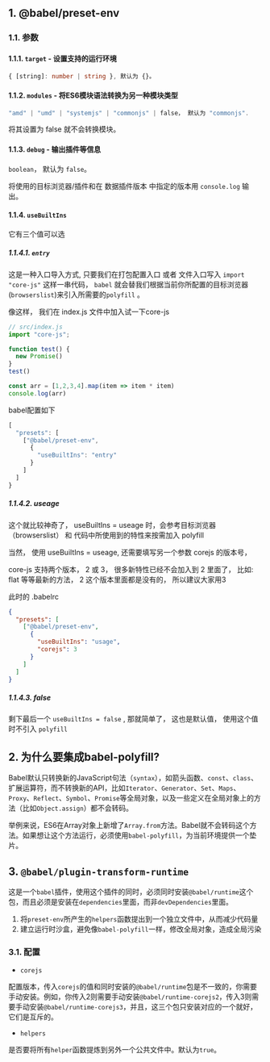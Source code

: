 
## 1. @babel/preset-env

### 1.1. 参数

####  1.1.1. `target` - 设置支持的运行环境

```ts
{ [string]: number | string }, 默认为 {}。
```

#### 1.1.2. `modules` - 将ES6模块语法转换为另一种模块类型

```ts
"amd" | "umd" | "systemjs" | "commonjs" | false， 默认为 "commonjs".
```

将其设置为 false 就不会转换模块。

#### 1.1.3. `debug` - 输出插件等信息

`boolean`， 默认为 `false`。

将使用的目标浏览器/插件和在 数据插件版本 中指定的版本用 `console.log` 输出。

#### 1.1.4. `useBuiltIns`

它有三个值可以选

##### 1.1.4.1. `entry`

这是一种入口导入方式, 只要我们在打包配置入口 或者 文件入口写入 `import "core-js"` 这样一串代码， `babel` 就会替我们根据当前你所配置的目标浏览器(`browserslist`)来引入所需要的`polyfill` 。

像这样， 我们在 index.js 文件中加入试一下core-js

```js
// src/index.js
import "core-js";

function test() {
  new Promise()
}
test()

const arr = [1,2,3,4].map(item => item * item)
console.log(arr)
```

babel配置如下

```js
[
  "presets": [
    ["@babel/preset-env",
      {
        "useBuiltIns": "entry"
      }
    ]
  ]
}
```

##### 1.1.4.2. useage

这个就比较神奇了， useBuiltIns = useage 时，会参考目标浏览器（browserslist） 和 代码中所使用到的特性来按需加入 polyfill

当然， 使用 useBuiltIns = useage, 还需要填写另一个参数 corejs 的版本号，

core-js 支持两个版本， 2 或 3， 很多新特性已经不会加入到 2 里面了， 比如: flat 等等最新的方法， 2 这个版本里面都是没有的， 所以建议大家用3

此时的 .babelrc

```json
{
  "presets": [
    ["@babel/preset-env",
      {
        "useBuiltIns": "usage",
        "corejs": 3
      }
    ]
  ]
}
```

##### 1.1.4.3. false

剩下最后一个 `useBuiltIns = false` , 那就简单了， 这也是默认值， 使用这个值时不引入 `polyfill`

## 2. 为什么要集成babel-polyfill?

Babel默认只转换新的JavaScript句法（`syntax`），如箭头函数、`const`、`class`、扩展运算符，而不转换新的API，比如`Iterator`、`Generator`、`Set`、`Maps`、`Proxy`、`Reflect`、`Symbol`、`Promise`等全局对象，以及一些定义在全局对象上的方法（比如`Object.assign`）都不会转码。

举例来说，ES6在Array对象上新增了`Array.from`方法。Babel就不会转码这个方法。如果想让这个方法运行，必须使用`babel-polyfill`，为当前环境提供一个垫片。

## 3. `@babel/plugin-transform-runtime`

这是一个`babel`插件，使用这个插件的同时，必须同时安装`@babel/runtime`这个包，而且必须是安装在`dependencies`里面，而非`devDependencies`里面。

1. 将`preset-env`所产生的`helpers`函数提出到一个独立文件中，从而减少代码量
2. 建立运行时沙盒，避免像`babel-polyfill`一样，修改全局对象，造成全局污染

### 3.1. 配置

- `corejs`

配置版本，传入`corejs`的值和同时安装的`@babel/runtime`包是不一致的，你需要手动安装。例如，你传入2则需要手动安装`@babel/runtime-corejs2`，传入3则需要手动安装`@babel/runtime-corejs3`，并且，这三个包只安装对应的一个就好，它们是互斥的。

- `helpers`

是否要将所有`helper`函数提炼到另外一个公共文件中。默认为`true`。
